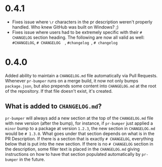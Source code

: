 # 0.4.1
 * Fixes issue where `\r` characters in the pr description weren't properly handled. Who knew GitHub was built on Windows? ;) 
 * Fixes issue where users had to be extremely specific with their `# CHANGELOG` section heading. The following are now all valid as well: `#CHANGELOG`, `# CHANGELOG  `, `#changelog `, `# changelog`

# 0.4.0
Added ability to maintain a `CHANGELOG.md` file automatically via Pull Requests. Whenever `pr-bumper` runs on a merge build, it now not only bumps `package.json`, but also prepends some content into `CHANGELOG.md` at the root of the repository. If that file doesn't exist, it's created.

## What is added to `CHANGELOG.md`?
`pr-bumper` will always add a new section at the top of the `CHANGELOG.md` file with new version (after the bump), for instance, if `pr-bumper` just applied a `minor` bump to a package at version `1.2.3`, the new section in `CHANGELOG.md` would be `# 1.3.0`. What goes under that section depends on what is in the PR Description. If there is a section that is exactly `# CHANGELOG`, everything below that is put into the new section. If there is no `# CHANGELOG` section in the description, some filler text is placed in the `CHANGELOG.md` giving instructions on how to have that section populated automatically by `pr-bumper` in the future.
